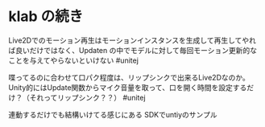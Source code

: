 # klab の続き

Live2Dでのモーション再生はモーションインスタンスを生成して再生してやれば良いだけではなく、Updaten の中でモデルに対して毎回モーション更新的なことを与えてやらないといけない #unitej

喋ってるのに合わせて口パク程度は、リップシンクで出来るLive2Dなのか。 Unity的にはUpdate関数からマイク音量を取って、口を開く時間を設定するだけ？（それってリップシンク？？） #unitej

連動するだけでも結構いけてる感じにある
SDKでuntiyのサンプル


